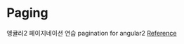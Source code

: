 # Paging
앵귤러2 페이지네이션 연습
pagination for angular2 [Reference](http://jasonwatmore.com/post/2016/08/23/angular-2-pagination-example-with-logic-like-google)
